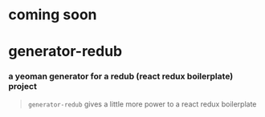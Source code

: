 # coming soon

# generator-redub

### a yeoman generator for a redub (react redux boilerplate) project

> `generator-redub` gives a little more power to a react redux boilerplate
